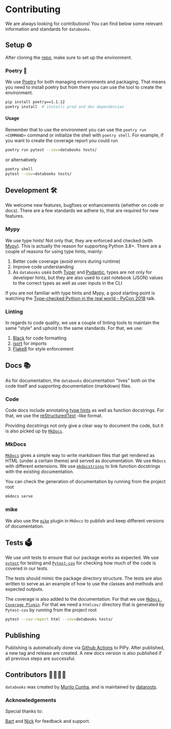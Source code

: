 # Contributing

We are always looking for contributions! You can find below some relevant information and
standards for `databooks`.

## Setup ⚙️

After cloning the [repo](https://github.com/datarootsio/databooks/), make sure to set up
the environment.

### Poetry 📜

We use [Poetry](https://python-poetry.org/) for both managing environments and packaging.
That means you need to install poetry but from there you can use the tool to create the
environment.

```bash
pip install poetry==1.1.12
poetry install  # installs prod and dev dependencies
```

#### Usage

Remember that to use the environment you can use the `poetry run <COMMAND>` command or
initialize the shell with `poetry shell`. For example, if you want to create the
coverage report you could run

```bash
poetry run pytest --cov=databooks tests/
```

or alternatively

```bash
poetry shell
pytest --cov=databooks tests/
```

## Development 🛠

We welcome new features, bugfixes or enhancements (whether on code or docs). There are a
few standards we adhere to, that are required for new features.

### Mypy

We use type hints! Not only that, they are enforced and checked (with
[Mypy](https://mypy.readthedocs.io/en/stable/index.html)). This is actually the reason
for supporting Python 3.8+. There are a couple of reasons for using type hints, mainly:

1. Better code coverage (avoid errors during runtime)
2. Improve code understanding
3. As `databooks` uses both [Typer](https://typer.tiangolo.com/) and
[Pydantic](https://pydantic-docs.helpmanual.io/), types are not only for developer hints,
but they are also used to cast notebook (JSON) values to the correct types as well as
user inputs in the CLI

If you are not familiar with type hints and Mypy, a good starting point is watching the
[Type-checked Python in the real world - PyCon 2018](https://www.youtube.com/watch?v=pMgmKJyWKn8)
talk.

### Linting

In regards to code quality, we use a couple of linting tools to maintain the same "style"
and uphold to the same standards. For that, we use:

1. [Black](https://black.readthedocs.io/en/stable/) for code formatting
2. [isort](https://pycqa.github.io/isort/) for imports
3. [Flake8](https://pycqa.github.io/isort/) for style enforcement

## Docs 📚

As for documentation, the `databooks` documentation "lives" both on the code itself and
supporting documentation (markdown) files.

### Code
Code docs include annotating [type hints](#mypy) as well as function docstrings. For
that, we use the [reStructuredText](https://www.python.org/dev/peps/pep-0287/) -like
format.

Providing docstrings not only give a clear way to document the code, but it is also
picked up by [`MkDocs`](https://www.mkdocs.org/).

### MkDocs

[`MkDocs`](https://www.mkdocs.org/) gives a simple way to write markdown files that get
rendered as HTML (under a certain theme) and served as documentation. We use `MkDocs`
with different extensions. We use [`mkdocstrings`](https://mkdocstrings.github.io/) to
link function docstrings with the existing documentation.

You can check the generation of documentation by running from the project root

```bash
mkdocs serve
```

### mike
We also use the [`mike`](https://github.com/jimporter/mike) plugin in `MkDocs` to publish
and keep different versions of documentation.

## Tests 🗳

We use unit tests to ensure that our package works as expected. We use
[`pytest`](https://docs.pytest.org/en/6.2.x/) for testing and
[`Pytest-cov`](https://pytest-cov.readthedocs.io/en/latest/) for checking how much of
the code is covered in our tests.

The tests should mimic the package directory structure. The tests are also written to
serve as an example of how to use the classes and methods and expected outputs.

The coverage is also added to the documentation. For that we use
[`MkDocs Coverage Plugin`](https://pawamoy.github.io/mkdocs-coverage/). For that we need
a `htmlcov/` directory that is generated by `Pytest-cov` by running from the project
root

```bash
pytest --cov-report html --cov=databooks tests/
```

## Publishing

Publishing is automatically done via [Github Actions](https://github.com/features/actions)
to PiPy. After published, a new tag and release are created. A new docs version is also
published if all previous steps are successful.

## Contributors 👨‍💻👩‍💻

`databooks` was created by [Murilo Cunha](https://github.com/murilo-cunha), and is
maintained by [dataroots](https://github.com/datarootsio).

### Acknowledgements

Special thanks to:

[Bart](https://github.com/Bart6114) and [Nick](https://github.com/NickSchouten) for
feedback and support.
